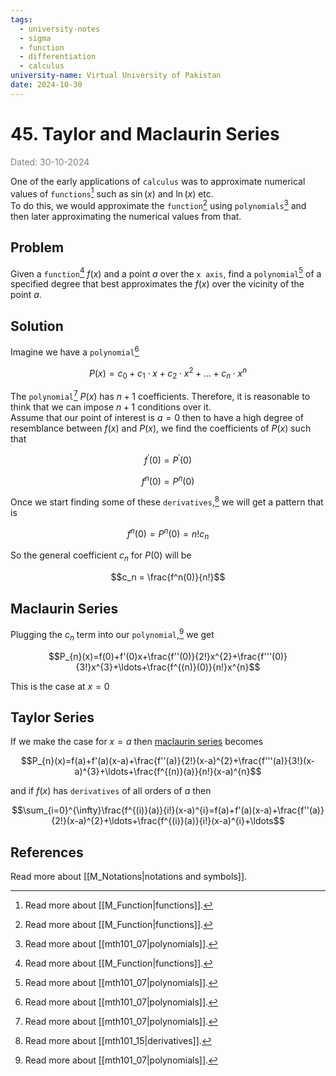 ```yaml
---
tags:
  - university-notes
  - sigma
  - function
  - differentiation
  - calculus
university-name: Virtual University of Pakistan
date: 2024-10-30
---
```


# 45. Taylor and Maclaurin Series

<span style="color: gray;">Dated: 30-10-2024</span>

One of the early applications of `calculus` was to approximate numerical values of `functions`[^1] such as $\sin (x)$ and $\ln (x)$ etc.  
To do this, we would approximate the `function`[^1] using `polynomials`[^2] and then later approximating the numerical values from that.

## Problem

Given a `function`[^1] $f(x)$ and a point $a$ over the `x axis`, find a `polynomial`[^2] of a specified degree that best approximates the $f(x)$ over the vicinity of the point $a$.  

## Solution

Imagine we have a `polynomial`[^2]  

$$P(x) = c_0 + c_1 \cdot x + c_2 \cdot x^2 + \ldots + c_n \cdot x^n$$

The `polynomial`[^2] $P(x)$ has $n + 1$ coefficients. Therefore, it is reasonable to think that we can impose $n + 1$ conditions over it.  
Assume that our point of interest is $a = 0$ then to have a high degree of resemblance between $f(x)$ and $P(x)$, we find the coefficients of $P(x)$ such that  

$$f^{\prime}(0) = P^{\prime}(0)$$

$$f^{n}(0) = P^{n}(0)$$

Once we start finding some of these `derivatives`,[^3] we will get a pattern that is  

$$f^n(0) = P^n(0) = n!c_n$$

So the general coefficient $c_n$ for $P(0)$ will be  

$$c_n = \frac{f^n(0)}{n!}$$

## Maclaurin Series

Plugging the $c_n$ term into our `polynomial`,[^2] we get  

$$P_{n}(x)=f(0)+f'(0)x+\frac{f''(0)}{2!}x^{2}+\frac{f'''(0)}{3!}x^{3}+\ldots+\frac{f^{(n)}(0)}{n!}x^{n}$$

This is the case at $x = 0$

## Taylor Series

If we make the case for $x = a$ then [maclaurin series](#maclaurin-series) becomes  

$$P_{n}(x)=f(a)+f'(a)(x-a)+\frac{f''(a)}{2!}(x-a)^{2}+\frac{f'''(a)}{3!}(x-a)^{3}+\ldots+\frac{f^{(n)}(a)}{n!}(x-a)^{n}$$

and if $f(x)$ has `derivatives` of all orders of $a$ then  

$$\sum_{i=0}^{\infty}\frac{f^{(i)}(a)}{i!}(x-a)^{i}=f(a)+f'(a)(x-a)+\frac{f''(a)}{2!}(x-a)^{2}+\ldots+\frac{f^{(i)}(a)}{i!}(x-a)^{i}+\ldots$$

## References

Read more about [[M_Notations|notations and symbols]].

[^1]: Read more about [[M_Function|functions]].
[^2]: Read more about [[mth101_07|polynomials]].
[^3]: Read more about [[mth101_15|derivatives]].